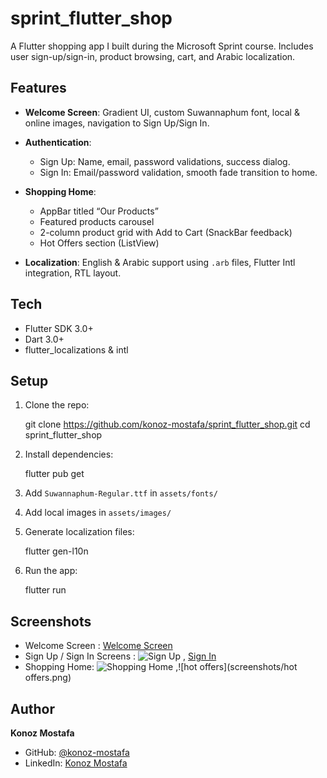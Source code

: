 # sprint_flutter_shop

A Flutter shopping app I built during the Microsoft Sprint course. Includes user sign-up/sign-in, product browsing, cart, and Arabic localization.

## Features

* **Welcome Screen**: Gradient UI, custom Suwannaphum font, local & online images, navigation to Sign Up/Sign In.
* **Authentication**:

  * Sign Up: Name, email, password validations, success dialog.
  * Sign In: Email/password validation, smooth fade transition to home.
* **Shopping Home**:

  * AppBar titled “Our Products”
  * Featured products carousel
  * 2-column product grid with Add to Cart (SnackBar feedback)
  * Hot Offers section (ListView)
* **Localization**: English & Arabic support using `.arb` files, Flutter Intl integration, RTL layout.

## Tech

* Flutter SDK 3.0+
* Dart 3.0+
* flutter_localizations & intl

## Setup

1. Clone the repo:

   git clone https://github.com/konoz-mostafa/sprint_flutter_shop.git
   cd sprint_flutter_shop

2. Install dependencies:

   flutter pub get

3. Add `Suwannaphum-Regular.ttf` in `assets/fonts/`
4. Add local images in `assets/images/`
5. Generate localization files:

   flutter gen-l10n
   
6. Run the app:

   flutter run
  

## Screenshots

* Welcome Screen : [Welcome Screen](screenshots/welcome_screen.png)
* Sign Up / Sign In Screens : ![Sign Up](screenshots/signup_screen.png) , [Sign In](screenshots/signin_screen.png)
* Shopping Home: ![Shopping Home](screenshots/shopping_home.png) ,![hot offers](screenshots/hot offers.png)

## Author

**Konoz Mostafa**

* GitHub: [@konoz-mostafa](https://github.com/konoz-mostafa)
* LinkedIn: [Konoz Mostafa](https://www.linkedin.com/in/konoz-mostafa-b283aa320)

